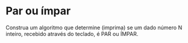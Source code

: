 # Par ou ímpar
Construa um algoritmo que determine (imprima) se um dado número N inteiro, recebido através do teclado, é PAR ou ÍMPAR.
